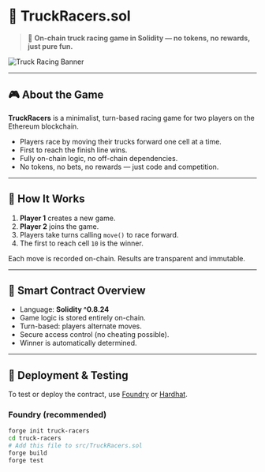 # 🚚 TruckRacers.sol     
  
> 🏁 **On-chain truck racing game in Solidity — no tokens, no rewards, just pure fun.**  
  
![Truck Racing Banner](https://user-images.githubusercontent.com/your-banner-image.jpg) <!-- можешь заменить или удалить -->     
  
---          
  
## 🎮 About the Game  
  
**TruckRacers** is a minimalist, turn-based racing game for two players on the Ethereum blockchain.  
      
- Players race by moving their trucks forward one cell at a time.   
- First to reach the finish line wins.  
- Fully on-chain logic, no off-chain dependencies.      
- No tokens, no bets, no rewards — just code and competition.  
  
---
     
## 🔧 How It Works
   
1. **Player 1** creates a new game.
2. **Player 2** joins the game.   
3. Players take turns calling `move()` to race forward.
4. The first to reach cell `10` is the winner.   

Each move is recorded on-chain. Results are transparent and immutable.

---  

## 🧠 Smart Contract Overview

- Language: **Solidity ^0.8.24**
- Game logic is stored entirely on-chain.
- Turn-based: players alternate moves.  
- Secure access control (no cheating possible).
- Winner is automatically determined.

---

## 🚀 Deployment & Testing

To test or deploy the contract, use [Foundry](https://book.getfoundry.sh/) or [Hardhat](https://hardhat.org/).

### Foundry (recommended)

```bash
forge init truck-racers
cd truck-racers
# Add this file to src/TruckRacers.sol
forge build
forge test
